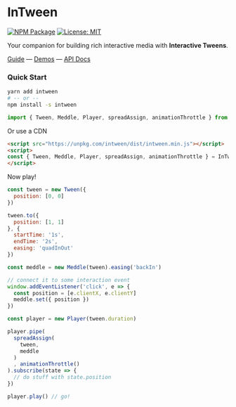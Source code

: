 # InTween

[![NPM Package][npm]][npm-url]
[![License: MIT](https://img.shields.io/badge/License-MIT-yellow.svg)](https://opensource.org/licenses/MIT)

Your companion for building rich interactive media with **Interactive Tweens**.

[Guide](https://intween.wellcaffeinated.net/guide) &mdash;
[Demos](https://intween.wellcaffeinated.net/demos/) &mdash;
[API Docs](https://intween.wellcaffeinated.net/api/)

### Quick Start ###

```sh
yarn add intween
# -- or --
npm install -s intween
```

```js
import { Tween, Meddle, Player, spreadAssign, animationThrottle } from 'intween'
```

Or use a CDN

```html
<script src="https://unpkg.com/intween/dist/intween.min.js"></script>
<script>
const { Tween, Meddle, Player, spreadAssign, animationThrottle } = InTween // window.InTween
</script>
```

Now play!

```js
const tween = new Tween({
  position: [0, 0]
})

tween.to({
  position: [1, 1]
}, {
  startTime: '1s',
  endTime: '2s',
  easing: 'quadInOut'
})

const meddle = new Meddle(tween).easing('backIn')

// connect it to some interaction event
window.addEventListener('click', e => {
  const position = [e.clientX, e.clientY]
  meddle.set({ position })
})

const player = new Player(tween.duration)

player.pipe(
  spreadAssign(
    tween,
    meddle
  )
  , animationThrottle()
).subscribe(state => {
  // do stuff with state.position
})

player.play() // go!
```

[npm]: https://img.shields.io/npm/v/intween
[npm-url]: https://www.npmjs.com/package/intween
